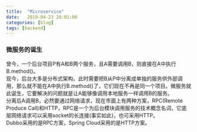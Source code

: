 ```yaml
---
title:  "Microservice"
date:   2019-04-23 20:01:00
categories: [blog]
tags: [backend]
---
```


### 微服务的诞生
曾今，一个后台项目P有A和B两个服务，且A需要调用B，则直接在A中执行B.method()。  
现今，后台大多是分布式架构，此时需要把B从P中分离成单独的服务供外部调用，那么就不能在A中执行B.method()了，它们现在不再是同一个项目。微服务就此诞生，它要解决的问题就是让A能够像调用本地服务一样调用B的服务。  
分离后A调用B，必然要通过网络请求，现在市面上有两种方案，RPC(Remote Produce Call)和HTTP，RPC是一个为后台模块调用服务的技术概念名词，它底层网络请求可以采用socket的长连接(事实如此)，也可采用HTTP。  
Dubbo采用的是RPC方案，Spring Cloud采用的是HTTP方案。

[1]: http://youzhixueyuan.com/comparison-of-dubbo-and-springcloud-architecture-design.html